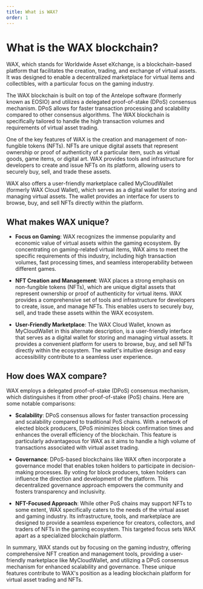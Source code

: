 ```yaml
---
title: What is WAX?
order: 1
---
```


# What is the WAX blockchain?

WAX, which stands for Worldwide Asset eXchange, is a blockchain-based platform that facilitates the creation, trading, and exchange of virtual assets. It was designed to enable a decentralized marketplace for virtual items and collectibles, with a particular focus on the gaming industry.

The WAX blockchain is built on top of the Antelope software (formerly known as EOSIO) and utilizes a delegated proof-of-stake (DPoS) consensus mechanism. DPoS allows for faster transaction processing and scalability compared to other consensus algorithms. The WAX blockchain is specifically tailored to handle the high transaction volumes and requirements of virtual asset trading.

One of the key features of WAX is the creation and management of non-fungible tokens (NFTs). NFTs are unique digital assets that represent ownership or proof of authenticity of a particular item, such as virtual goods, game items, or digital art. WAX provides tools and infrastructure for developers to create and issue NFTs on its platform, allowing users to securely buy, sell, and trade these assets.

WAX also offers a user-friendly marketplace called MyCloudWallet (formerly WAX Cloud Wallet), which serves as a digital wallet for storing and managing virtual assets. The wallet provides an interface for users to browse, buy, and sell NFTs directly within the platform.

## What makes WAX unique?

- **Focus on Gaming**: WAX recognizes the immense popularity and economic value of virtual assets within the gaming ecosystem. By concentrating on gaming-related virtual items, WAX aims to meet the specific requirements of this industry, including high transaction volumes, fast processing times, and seamless interoperability between different games.

- **NFT Creation and Management**: WAX places a strong emphasis on non-fungible tokens (NFTs), which are unique digital assets that represent ownership or proof of authenticity for virtual items. WAX provides a comprehensive set of tools and infrastructure for developers to create, issue, and manage NFTs. This enables users to securely buy, sell, and trade these assets within the WAX ecosystem.

- **User-Friendly Marketplace**: The WAX Cloud Wallet, known as MyCloudWallet in this alternate description, is a user-friendly interface that serves as a digital wallet for storing and managing virtual assets. It provides a convenient platform for users to browse, buy, and sell NFTs directly within the ecosystem. The wallet's intuitive design and easy accessibility contribute to a seamless user experience.

## How does WAX compare?

WAX employs a delegated proof-of-stake (DPoS) consensus mechanism, which distinguishes it from other proof-of-stake (PoS) chains. Here are some notable comparisons:

- **Scalability**: DPoS consensus allows for faster transaction processing and scalability compared to traditional PoS chains. With a network of elected block producers, DPoS minimizes block confirmation times and enhances the overall efficiency of the blockchain. This feature is particularly advantageous for WAX as it aims to handle a high volume of transactions associated with virtual asset trading.

- **Governance**: DPoS-based blockchains like WAX often incorporate a governance model that enables token holders to participate in decision-making processes. By voting for block producers, token holders can influence the direction and development of the platform. This decentralized governance approach empowers the community and fosters transparency and inclusivity.

- **NFT-Focused Approach**: While other PoS chains may support NFTs to some extent, WAX specifically caters to the needs of the virtual asset and gaming industry. Its infrastructure, tools, and marketplace are designed to provide a seamless experience for creators, collectors, and traders of NFTs in the gaming ecosystem. This targeted focus sets WAX apart as a specialized blockchain platform.

In summary, WAX stands out by focusing on the gaming industry, offering comprehensive NFT creation and management tools, providing a user-friendly marketplace like MyCloudWallet, and utilizing a DPoS consensus mechanism for enhanced scalability and governance. These unique features contribute to WAX's position as a leading blockchain platform for virtual asset trading and NFTs.
